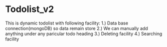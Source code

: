 # Todolist_v2
This is dynamic todolist with following facility:
1.) Data base connection(mongoDB) so data remain store
2.) We can manually add anything under any paricular todo heading
3.) Deleting facility
4.) Searching facility 
